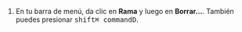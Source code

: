 1. En tu barra de menú, da clic en **Rama** y luego en **Borrar...**. También puedes presionar <kbd>shift</kbd><kbd>⌘ command</kbd><kbd>D</kbd>.
